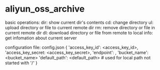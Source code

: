 # aliyun_oss_archive
basic operations:
dir: show current dir's contents
cd: change directory
ul: upload directory or file to current remote dir
rm: remove directory or file in current remote dir
dl: download directory or file from remote to local
info: get infomation about current server

configuration file: config.json
{
  'access_key_id': <access_key_id>,
  'access_key_secret: <access_key_secret>,
  'endpoint': <endpoint>,
  'bucket_name': <bucket_name>
  'default_path': <default_path> # used for local path not started with '/'
}
